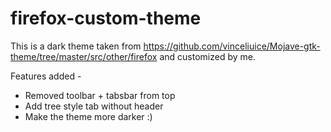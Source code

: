 # firefox-custom-theme

This is a dark theme taken from https://github.com/vinceliuice/Mojave-gtk-theme/tree/master/src/other/firefox and customized by me.

Features added -

* Removed toolbar + tabsbar from top
* Add tree style tab without header
* Make the theme more darker :)
